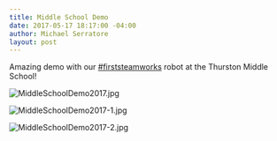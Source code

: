 ```yaml
---
title: Middle School Demo
date: 2017-05-17 18:17:00 -04:00
author: Michael Serratore
layout: post
---
```


Amazing demo with our <a href="https://twitter.com/hashtag/firststeamworks?src=hash">#firststeamworks</a> robot at the Thurston Middle School!

![MiddleSchoolDemo2017.jpg](/uploads/MiddleSchoolDemo2017.jpg)

![MiddleSchoolDemo2017-1.jpg](/uploads/MiddleSchoolDemo2017-1.jpg)

![MiddleSchoolDemo2017-2.jpg](/uploads/MiddleSchoolDemo2017-2.jpg)
